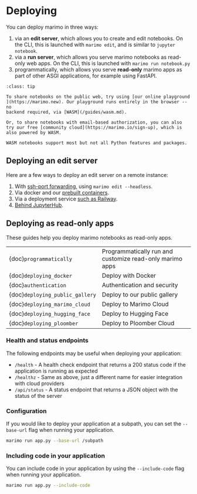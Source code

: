 # Deploying

You can deploy marimo in three ways:

1. via an **edit server**, which allows you to create and edit notebooks. On
   the CLI, this is launched with `marimo edit`, and is similar to `jupyter
notebook`.
2. via a **run server**, which allows you serve marimo notebooks as read-only
   web apps. On the CLI, this is launched with `marimo run notebook.py`
3. programmatically, which allows you serve **read-only** marimo apps
   as part of other ASGI applications, for example using FastAPI.

```{admonition} Sharing lightweight notebooks on the web
:class: tip

To share notebooks on the public web, try using [our online playground
](https://marimo.new). Our playground runs entirely in the browser -- no
backend required, via [WASM](/guides/wasm.md).

Or, to share notebooks with email-based authorization, you can also
try our free [community cloud](https://marimo.io/sign-up), which is
also powered by WASM.

WASM notebooks support most but not all Python features and packages.
```

## Deploying an edit server

Here are a few ways to deploy an edit server on a remote instance:

1. With [ssh-port forwarding](/faq.md#faq-remote), using `marimo edit --headless`.
2. Via docker and our [prebuilt containers](/guides/prebuilt_containers.md).
3. Via a deployment service [such as Railway](/guides/deploying/deploying_railway.md).
4. [Behind JupyterHub](/faq.md#faq-jupyter-hub).

## Deploying as read-only apps

These guides help you deploy marimo notebooks as read-only apps.

|                                 |                                                          |
| :------------------------------ | :------------------------------------------------------- |
| {doc}`programmatically`         | Programmatically run and customize read-only marimo apps |
| {doc}`deploying_docker`         | Deploy with Docker                                       |
| {doc}`authentication`           | Authentication and security                              |
| {doc}`deploying_public_gallery` | Deploy to our public gallery                             |
| {doc}`deploying_marimo_cloud`   | Deploy to Marimo Cloud                                   |
| {doc}`deploying_hugging_face`   | Deploy to Hugging Face                                   |
| {doc}`deploying_ploomber`       | Deploy to Ploomber Cloud                                 |

### Health and status endpoints

The following endpoints may be useful when deploying your application:

- `/health` - A health check endpoint that returns a 200 status code if the application is running as expected
- `/healthz` - Same as above, just a different name for easier integration with cloud providers
- `/api/status` - A status endpoint that returns a JSON object with the status of the server

### Configuration

If you would like to deploy your application at a subpath, you can set the `--base-url` flag when running your application.

```bash
marimo run app.py --base-url /subpath
```

### Including code in your application

You can include code in your application by using the `--include-code` flag when running your application.

```bash
marimo run app.py --include-code
```
